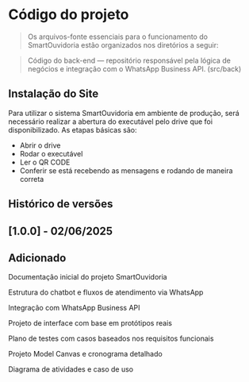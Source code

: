# Código do projeto

> Os arquivos-fonte essenciais para o funcionamento do SmartOuvidoria estão organizados nos diretórios a seguir:

> Código do back-end — repositório responsável pela lógica de negócios e integração com o WhatsApp Business API. (src/back)


## Instalação do Site

Para utilizar o sistema SmartOuvidoria em ambiente de produção, será necessário realizar a abertura do executável pelo drive que foi disponibilizado. As etapas básicas são:

- Abrir o drive
- Rodar o executável
- Ler o QR CODE
- Conferir se está recebendo as mensagens e rodando de maneira correta

## Histórico de versões

## [1.0.0] - 02/06/2025 ###
## Adicionado ###
Documentação inicial do projeto SmartOuvidoria

Estrutura do chatbot e fluxos de atendimento via WhatsApp

Integração com WhatsApp Business API

Projeto de interface com base em protótipos reais

Plano de testes com casos baseados nos requisitos funcionais

Projeto Model Canvas e cronograma detalhado

Diagrama de atividades e caso de uso
